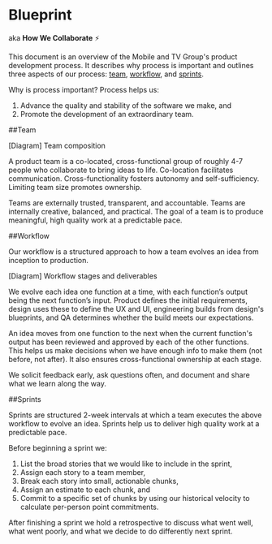 # Blueprint

aka **How We Collaborate** :zap:

This document is an overview of the Mobile and TV Group's product development process. It describes why process is important and outlines three aspects of our process: [team](#team), [workflow](#workflow), and [sprints](#sprints).

Why is process important? Process helps us:
 
1. Advance the quality and stability of the software we make, and
2. Promote the development of an extraordinary team.
 
##Team
 
[Diagram]
Team composition
 
A product team is a co-located, cross-functional group of roughly 4-7 people who collaborate to bring ideas to life. Co-location facilitates communication. Cross-functionality fosters autonomy and self-sufficiency. Limiting team size promotes ownership.
 
Teams are externally trusted, transparent, and accountable. Teams are internally creative, balanced, and practical. The goal of a team is to produce meaningful, high quality work at a predictable pace.
 
##Workflow
 
Our workflow is a structured approach to how a team evolves an idea from inception to production.
 
[Diagram]
Workflow stages and deliverables
 
We evolve each idea one function at a time, with each function’s output being the next function’s input. Product defines the initial requirements, design uses these to define the UX and UI, engineering builds from design's blueprints, and QA determines whether the build meets our expectations.
 
An idea moves from one function to the next when the current function's output has been reviewed and approved by each of the other functions. This helps us make decisions when we have enough info to make them (not before, not after). It also ensures cross-functional ownership at each stage.
 
We solicit feedback early, ask questions often, and document and share what we learn along the way.
 
##Sprints
 
Sprints are structured 2-week intervals at which a team executes the above workflow to evolve an idea. Sprints help us to deliver high quality work at a predictable pace.
 
Before beginning a sprint we:
 
1. List the broad stories that we would like to include in the sprint,
2. Assign each story to a team member,
3. Break each story into small, actionable chunks,
4. Assign an estimate to each chunk, and
5. Commit to a specific set of chunks by using our historical velocity to calculate per-person point commitments.
 
After finishing a sprint we hold a retrospective to discuss what went well, what went poorly, and what we decide to do differently next sprint.
